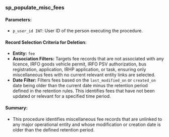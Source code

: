 ### sp_populate_misc_fees

#### Parameters:
- `p_user_id INT`: User ID of the person executing the procedure.

#### Record Selection Criteria for Deletion:
- **Entity:** `fee`
- **Association Filters:** Targets fee records that are not associated with any licence, IRFO goods vehicle permit, IRFO PSV authorization, bus registration, application, IRHP application, or task, ensuring only miscellaneous fees with no current relevant entity links are selected.
- **Date Filter:** Filters fees based on the `last_modified_on` or `created_on` date being older than the current date minus the retention period defined in the retention rules. This identifies fees that have not been updated or relevant for a specified time period.

#### Summary:
- This procedure identifies miscellaneous fee records that are unlinked to any major operational entity and whose modification or creation date is older than the defined retention period.
